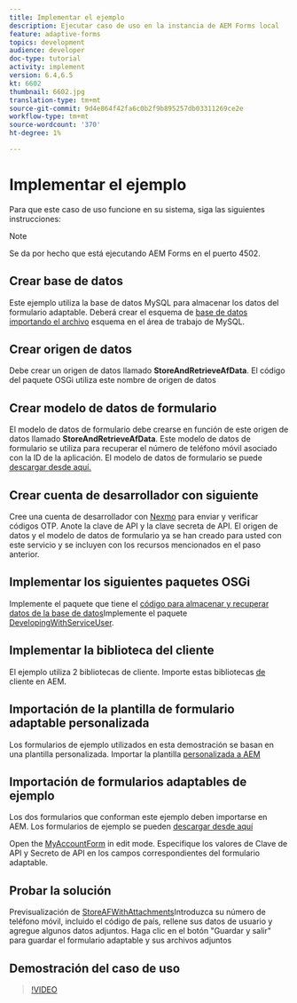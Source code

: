 ```yaml
---
title: Implementar el ejemplo
description: Ejecutar caso de uso en la instancia de AEM Forms local
feature: adaptive-forms
topics: development
audience: developer
doc-type: tutorial
activity: implement
version: 6.4,6.5
kt: 6602
thumbnail: 6602.jpg
translation-type: tm+mt
source-git-commit: 9d4e864f42fa6c0b2f9b895257db03311269ce2e
workflow-type: tm+mt
source-wordcount: '370'
ht-degree: 1%

---
```




# Implementar el ejemplo

Para que este caso de uso funcione en su sistema, siga las siguientes instrucciones:

>[!NOTE]
>Se da por hecho que está ejecutando AEM Forms en el puerto 4502.


## Crear base de datos

Este ejemplo utiliza la base de datos MySQL para almacenar los datos del formulario adaptable. Deberá crear el esquema de [base de datos importando el archivo](assets/data-base-schema.sql) esquema en el área de trabajo de MySQL.

## Crear origen de datos

Debe crear un origen de datos llamado **StoreAndRetrieveAfData**. El código del paquete OSGi utiliza este nombre de origen de datos

## Crear modelo de datos de formulario

El modelo de datos de formulario debe crearse en función de este origen de datos llamado **StoreAndRetrieveAfData**. Este modelo de datos de formulario se utiliza para recuperar el número de teléfono móvil asociado con la ID de la aplicación. El modelo de datos de formulario se puede [descargar desde aquí.](assets/2-Factor-Authentication-DataSource-and-FDM.zip)

## Crear cuenta de desarrollador con siguiente

Cree una cuenta de desarrollador con [Nexmo](https://dashboard.nexmo.com/) para enviar y verificar códigos OTP. Anote la clave de API y la clave secreta de API. El origen de datos y el modelo de datos de formulario ya se han creado para usted con este servicio y se incluyen con los recursos mencionados en el paso anterior.

## Implementar los siguientes paquetes OSGi

Implemente el paquete que tiene el [código para almacenar y recuperar datos de la base de datos](assets/FetchPartiallyCompletedForm.PartiallyCompletedForm.core-1.0-SNAPSHOT.jar)Implemente el paquete [DevelopingWithServiceUser](https://docs.adobe.com/content/help/en/experience-manager-learn/forms/assets/common-osgi-bundles/DevelopingWithServiceUser.jar).

## Implementar la biblioteca del cliente

El ejemplo utiliza 2 bibliotecas de cliente. Importe estas bibliotecas [de](assets/client-libraries.zip) cliente en AEM.

## Importación de la plantilla de formulario adaptable personalizada

Los formularios de ejemplo utilizados en esta demostración se basan en una plantilla personalizada. Importar la plantilla [personalizada a AEM](assets/custom-template-with-page-component.zip)

## Importación de formularios adaptables de ejemplo

Los dos formularios que conforman este ejemplo deben importarse en AEM. Los formularios de ejemplo se pueden [descargar desde aquí](assets/sample-forms.zip)

Open the [MyAccountForm](http://localhost:4502/editor.html/content/forms/af/myaccountform.html) in edit mode. Especifique los valores de Clave de API y Secreto de API en los campos correspondientes del formulario adaptable.

## Probar la solución

Previsualización de [StoreAFWithAttachments](http://localhost:4502/content/dam/formsanddocuments/storeafwithattachments/jcr:content?wcmmode=disabled)Introduzca su número de teléfono móvil, incluido el código de país, rellene sus datos de usuario y agregue algunos datos adjuntos. Haga clic en el botón &quot;Guardar y salir&quot; para guardar el formulario adaptable y sus archivos adjuntos


## Demostración del caso de uso

>[!VIDEO](https://video.tv.adobe.com/v/327122?quality=9&learn=on)

